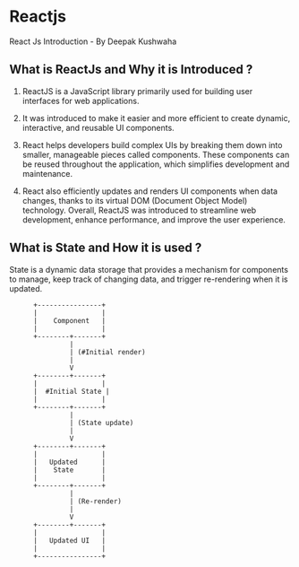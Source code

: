 # Reactjs
React Js Introduction - By Deepak Kushwaha

## What is ReactJs and Why it is Introduced ?


1. ReactJS is a JavaScript library primarily used for building user interfaces for web applications. 

2. It was introduced to make it easier and more efficient to create dynamic, interactive, and reusable UI components.

3. React helps developers build complex UIs by breaking them down into smaller, manageable pieces called components. These components can be reused throughout the application, which simplifies development and maintenance.

4. React also efficiently updates and renders UI components when data changes, thanks to its virtual DOM (Document Object Model) technology. Overall, ReactJS was introduced to streamline web development, enhance performance, and improve the user experience.

## What is State and How it is used ?
 
  State is a dynamic data storage that provides a mechanism for components to manage, keep track of changing data, and trigger re-rendering when it is updated.

          +----------------+
          |                |
          |    Component   |
          |                |
          +--------+-------+
                   |
                   | (#Initial render)
                   |
                   V
          +--------+-------+
          |                |
          |  #Initial State |
          |                |
          +--------+-------+
                   |
                   | (State update)
                   |
                   V
          +--------+-------+
          |                |
          |   Updated      |
          |    State       |
          |                |
          +--------+-------+
                   |
                   | (Re-render)
                   |
                   V
          +--------+-------+
          |                |
          |   Updated UI   |
          |                |
          +----------------+

